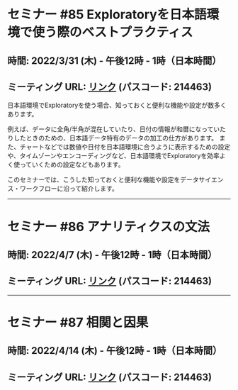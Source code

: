 # セミナー #85 Exploratoryを日本語環境で使う際のベストプラクティス

## 時間: 2022/3/31 (木) - 午後12時 - 1時（日本時間）

## ミーティング URL: [リンク](https://us02web.zoom.us/j/331585134?pwd=VGVyeXBRWjFMT2hESFdhSU45Z2d0dz09) (パスコード: 214463)

日本語環境でExploratoryを使う場合、知っておくと便利な機能や設定が数多くあります。

例えば、データに全角/半角が混在していたり、日付の情報が和暦になっていたりしたときのための、日本語データ特有のデータの加工の仕方があります。
また、チャートなどでは数値や日付を日本語環境に合うように表示するための設定や、タイムゾーンやエンコーディングなど、日本語環境でExploratoryを効率よく使っていくための設定などもあります。

このセミナーでは、こうした知っておくと便利な機能や設定をデータサイエンス・ワークフローに沿って紹介します。

----

# セミナー #86 アナリティクスの文法

## 時間: 2022/4/7 (木) - 午後12時 - 1時（日本時間）

## ミーティング URL: [リンク](https://us02web.zoom.us/j/331585134?pwd=VGVyeXBRWjFMT2hESFdhSU45Z2d0dz09) (パスコード: 214463)

----

# セミナー #87 相関と因果

## 時間: 2022/4/14 (木) - 午後12時 - 1時（日本時間）

## ミーティング URL: [リンク](https://us02web.zoom.us/j/331585134?pwd=VGVyeXBRWjFMT2hESFdhSU45Z2d0dz09) (パスコード: 214463)

